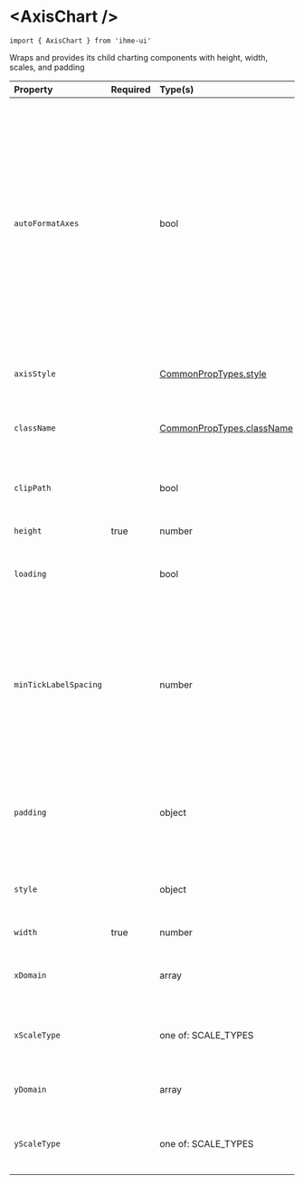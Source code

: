 \<AxisChart />
=====================
`import { AxisChart } from 'ihme-ui'`

Wraps and provides its child charting components with height, width, scales, and padding

Property | Required | Type(s) | Defaults | Description
:---    |:---      |:---     |:---      |:---
`autoFormatAxes` |  | bool | false | auto-calculate chart padding needed for tick/axes labels and whether tick labels need rotation (will only be applied to axes whose scale type is categorical in nature (i.e., 'point', 'ordinal', 'band')).
`axisStyle`|  | [CommonPropTypes.style](../../../utils/props.js#L18) |  | inline styles applied to axis component
`className` |  | [CommonPropTypes.className](https://github.com/ihmeuw/ihme-ui/blob/main/src/utils/props.js#L11) |  | className applied to outermost svg element
`clipPath` |  | bool |  | apply clipping path to charting area
`height` | true | number |  | pixel height of line chart
`loading` |  | bool |  | delay rendering while fetching data
`minTickLabelSpacing` | | number | 4 | Minimum spacing (in px) between horizontal axis tick labels. Used to determine the width at which tick labels should rotate.
`padding` |  | object | {<br />  top: 20,<br />  right: 20,<br />  bottom: 30,<br />  left: 50,<br />} | padding around the chart contents, space for Axis and Label
`style` |  | object |  | inline styles to apply to outermost svg element
`width` | true | number |  | pixel width of line chart
`xDomain` |  | array |  | [min, max] for xScale (i.e., the domain of the data)
`xScaleType` |  | one of: SCALE_TYPES |  | type of x scale<br />[name of d3 scale scale function](https://github.com/d3/d3-scale)
`yDomain` |  | array |  | [min, max] yScale (i.e., the range of the data)
`yScaleType` |  | one of: SCALE_TYPES |  | type of y scale<br />[name of d3 scale scale function](https://github.com/d3/d3-scale)

